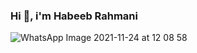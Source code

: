 ### Hi 👋, i'm Habeeb Rahmani
![WhatsApp Image 2021-11-24 at 12 08 58](https://user-images.githubusercontent.com/89722385/143187688-db495c65-ced4-4949-9183-0340dca5b4a3.jpeg)


<!--
**outlook313/outlook313** is a ✨ _special_ ✨ repository because its `README.md` (this file) appears on your GitHub profile.

Here are some ideas to get you started:

- 🔭 I’m currently i'm an engineering student(software egn)
- 🌱 I’m currently learning  and working under:machine learning ,Deep learning,Artificial Intelligence,computer vision,Data science,Data mining,python programming
- 👯 I’m looking to collaborate AI technology
- 🤔 I’m looking for help with ...
- 💬 Ask me about ...
- 📫 How to reach me: ...
- 😄 Pronouns: ...
- ⚡ Fun fact: ...
-->
